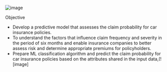 ![image](https://github.com/arungk63/ML_projects_Classification/assets/110715362/d03f1992-d754-4ab7-afb2-ea246aecd4ed)

Objective
* Develop a predictive model that assesses the claim probability for car insurance policies.
* To understand the factors that influence claim frequency and severity in the period of six months and enable insurance companies to better assess risk and determine appropriate premiums for policyholders.
* Prepare ML classification algorithm and predict the claim probability for car insurance policies based on the attributes shared in the input data,(![image]


